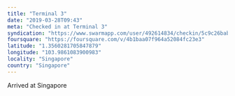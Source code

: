 ```yaml
---
title: "Terminal 3"
date: "2019-03-28T09:43"
meta: "Checked in at Terminal 3"
syndication: "https://www.swarmapp.com/user/492614834/checkin/5c9c26babd4009002c7e04e8"
foursquare: "https://foursquare.com/v/4b1baa07f964a52084fc23e3"
latitude: "1.3560281705847879"
longitude: "103.9861083900983"
locality: "Singapore"
country: "Singapore"
---
```

Arrived at Singapore
